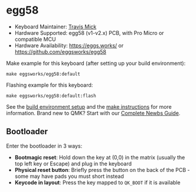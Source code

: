 # egg58

* Keyboard Maintainer: [Travis Mick](https://github.com/tmick0)
* Hardware Supported: egg58 (v1-v2.x) PCB, with Pro Micro or compatible MCU
* Hardware Availability: https://eggs.works/ or https://github.com/eggsworks/egg58

Make example for this keyboard (after setting up your build environment):

    make eggsworks/egg58:default

Flashing example for this keyboard:

    make eggsworks/egg58:default:flash

See the [build environment setup](https://docs.qmk.fm/#/getting_started_build_tools) and the [make instructions](https://docs.qmk.fm/#/getting_started_make_guide) for more information. Brand new to QMK? Start with our [Complete Newbs Guide](https://docs.qmk.fm/#/newbs).

## Bootloader

Enter the bootloader in 3 ways:

* **Bootmagic reset**: Hold down the key at (0,0) in the matrix (usually the top left key or Escape) and plug in the keyboard
* **Physical reset button**: Briefly press the button on the back of the PCB - some may have pads you must short instead
* **Keycode in layout**: Press the key mapped to `QK_BOOT` if it is available
